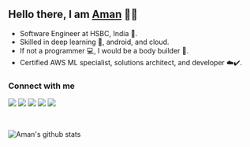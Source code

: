 ## Hello there, I am [Aman](https://amanagarwal.io) 👨‍💻

- Software Engineer at HSBC, India 🏦.
- Skilled in deep learning 🤖, android, and cloud.
- If not a programmer 💻, I would be a body builder 💪.
- Certified AWS ML specialist, solutions architect, and developer ☁️✔️.

### Connect with me

<a href="https://github.com/amanbasu?tab=repositories"><img src="https://img.shields.io/github/stars/amanbasu?style=social"/></a> <a href="https://twitter.com/TheAbecedarian_"><img src="https://img.shields.io/twitter/follow/TheAbecedarian_?style=social"/></a> <a href="https://www.linkedin.com/in/aman-agarwal-743548137"><img src="https://img.shields.io/badge/LinkedIn-connect-0e76a8?logo=linkedin&style=social"/></a> <a href="http://amanagarwal.io/"><img src="https://img.shields.io/badge/website-amanagarwal.io-blue"/></a> <a href="https://stackoverflow.com/users/7546606/aman-agarwal"><img src="https://img.shields.io/badge/follow-stack overflow-ef8236?logo=stack-overflow"/></a>

<!-- [<img align="left" alt="Website" width="22px" src="https://img.icons8.com/dusk/64/000000/domain.png" />][website]
[<img align="left" alt="Portfolio" width="22px" src="https://img.icons8.com/cotton/64/000000/regular-document.png" />][portfolio]
[<img align="left" alt="Twitter" width="22px" src="https://img.icons8.com/fluent/24/000000/twitter.png" />][twitter]
[<img align="left" alt="LinkedIn" width="22px" src="https://img.icons8.com/cute-clipart/64/000000/linkedin.png" />][linkedin]
[<img align="left" alt="StackOverflow" width="22px" src="https://img.icons8.com/color/48/000000/stackoverflow.png" />][stackoverflow]
[website]: https://amanagarwal.io
[portfolio]: https://amanagarwal.io/portfolio/
[twitter]: https://twitter.com/TheAbecedarian_
[linkedin]: https://www.linkedin.com/in/aman-agarwal-743548137/
[stackoverflow]: https://stackoverflow.com/users/7546606/aman-agarwal -->

<br/>

<!-- Options: &hide=stars,commits,prs,issues,contribs -->
![Aman's github stats](https://github-readme-stats.vercel.app/api?username=amanbasu&hide=prs,contribs)

